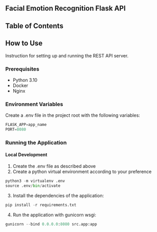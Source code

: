 ## **Facial Emotion Recognition Flask API**

## **Table of Contents**

## **How to Use**
Instruction for setting up and running the REST API server.

### **Prerequisites**

- Python 3.10
- Docker
- Nginx

### **Environment Variables**
Create a .env file in the project root with the following variables:

````python
FLASK_APP=app_name
PORT=8080
````

### **Running the Application**
#### Local Development
1. Create the .env file as described above
2. Create a python virtual environment according to your preference
````python
python3 -m virtualenv .env
source .env/bin/activate
````
3. Install the dependencies of the application:
````python
pip install -r requirements.txt
````
4. Run the application with gunicorn wsgi:
````python
gunicorn --bind 0.0.0.0:8080 src.app:app
````
